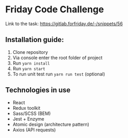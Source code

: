 # Friday Code Challenge

Link to the task: https://gitlab.forfriday.de/-/snippets/56

## Installation guide:

1. Clone repository
2. Via console enter the root folder of project
3. Run ```yarn install```
4. Run ```yarn start```
5. To run unit test run ```yarn run test``` (optional)

## Technologies in use

* React
* Redux toolkit
* Sass/SCSS (BEM)
* Jest + Enzyme
* Atomic design (architecture pattern)
* Axios (API requests)

